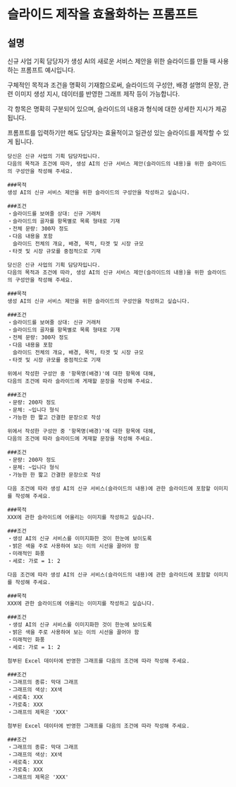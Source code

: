 # 슬라이드 제작을 효율화하는 프롬프트

## 설명
신규 사업 기획 담당자가 생성 AI의 새로운 서비스 제안을 위한 슬라이드를 만들 때 사용하는 프롬프트 예시입니다.

구체적인 목적과 조건을 명확히 기재함으로써, 슬라이드의 구성안, 배경 설명의 문장, 관련 이미지 생성 지시, 데이터를 반영한 그래프 제작 등이 가능합니다.

각 항목은 명확히 구분되어 있으며, 슬라이드의 내용과 형식에 대한 상세한 지시가 제공됩니다.

프롬프트를 입력하기만 해도 담당자는 효율적이고 일관성 있는 슬라이드를 제작할 수 있게 됩니다.

```plaintext
당신은 신규 사업의 기획 담당자입니다.
다음의 목적과 조건에 따라, 생성 AI의 신규 서비스 제안(슬라이드의 내용)을 위한 슬라이드의 구성안을 작성해 주세요.

###목적
생성 AI의 신규 서비스 제안을 위한 슬라이드의 구성안을 작성하고 싶습니다.

###조건
・슬라이드를 보여줄 상대: 신규 거래처
・슬라이드의 골자를 항목별로 목록 형태로 기재
・전체 문량: 300자 정도
・다음 내용을 포함
　슬라이드 전체의 개요, 배경, 목적, 타겟 및 시장 규모
・타겟 및 시장 규모를 중점적으로 기재
```

```plaintext
당신은 신규 사업의 기획 담당자입니다.
다음의 목적과 조건에 따라, 생성 AI의 신규 서비스 제안(슬라이드의 내용)을 위한 슬라이드의 구성안을 작성해 주세요.

###목적
생성 AI의 신규 서비스 제안을 위한 슬라이드의 구성안을 작성하고 싶습니다.

###조건
・슬라이드를 보여줄 상대: 신규 거래처
・슬라이드의 골자를 항목별로 목록 형태로 기재
・전체 문량: 300자 정도
・다음 내용을 포함
　슬라이드 전체의 개요, 배경, 목적, 타겟 및 시장 규모
・타겟 및 시장 규모를 중점적으로 기재
```

```plaintext
위에서 작성한 구성안 중 '항목명(배경)'에 대한 항목에 대해,
다음의 조건에 따라 슬라이드에 게재할 문장을 작성해 주세요.
  
###조건
・문량: 200자 정도
・문체: ~입니다 형식
・가능한 한 짧고 간결한 문장으로 작성
```

```plaintext
위에서 작성한 구성안 중 '항목명(배경)'에 대한 항목에 대해,
다음의 조건에 따라 슬라이드에 게재할 문장을 작성해 주세요.
  
###조건
・문량: 200자 정도
・문체: ~입니다 형식
・가능한 한 짧고 간결한 문장으로 작성
```

```plaintext
다음 조건에 따라 생성 AI의 신규 서비스(슬라이드의 내용)에 관한 슬라이드에 포함할 이미지를 작성해 주세요.

###목적
XXX에 관한 슬라이드에 어울리는 이미지를 작성하고 싶습니다.

###조건
・생성 AI의 신규 서비스를 이미지화한 것이 한눈에 보이도록
・밝은 색을 주로 사용하여 보는 이의 시선을 끌어야 함
・미래적인 화풍
・세로: 가로 = 1: 2
```

```plaintext
다음 조건에 따라 생성 AI의 신규 서비스(슬라이드의 내용)에 관한 슬라이드에 포함할 이미지를 작성해 주세요.

###목적
XXX에 관한 슬라이드에 어울리는 이미지를 작성하고 싶습니다.

###조건
・생성 AI의 신규 서비스를 이미지화한 것이 한눈에 보이도록
・밝은 색을 주로 사용하여 보는 이의 시선을 끌어야 함
・미래적인 화풍
・세로: 가로 = 1: 2
```

```plaintext
첨부된 Excel 데이터에 반영한 그래프를 다음의 조건에 따라 작성해 주세요.

###조건
・그래프의 종류: 막대 그래프
・그래프의 색상: XX색
・세로축: XXX
・가로축: XXX
・그래프의 제목은 'XXX'
```

```plaintext
첨부된 Excel 데이터에 반영한 그래프를 다음의 조건에 따라 작성해 주세요.

###조건
・그래프의 종류: 막대 그래프
・그래프의 색상: XX색
・세로축: XXX
・가로축: XXX
・그래프의 제목은 'XXX'
```